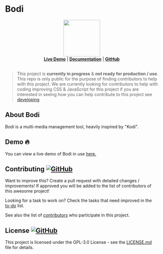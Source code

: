 # Bodi


<p align="center">

  <img width="120" src="https://user-images.githubusercontent.com/86180097/182456561-ee7e1084-38a1-4aba-a70f-511cdae549c3.png" />
  <br/>
<b><a href="https://demo.dashy.to">Live Demo</a></b> |  <b><a href="https://dashy.to/docs">Documentation</a></b> | <b><a href="https://github.com/MarketingPipeline/Simply-Static/">GitHub</a></b>
  <br/><br/>
</p>






> This project is <b>currently in progress</b> & <b>not ready for production / use</b>. This repo is only public for the purpose of finding contributors to help with this project.  We are currently looking for contributors to help with coding improving CSS & JavaScript for this project if you are interested in seeing how you can help contribute to this project see [developing](.github/DEVELOPING.md)
  
## About Bodi

Bodi is a multi-media management tool, heavily inspired by "Kodi". 



## Demo :fire:

You can view a live demo of Bodi in use [here.](https://marketingpipeline.github.io/Markdown-Tag)


## Contributing <a href="https://github.com/MarketingPipeline/Awesome-Repo-Template/graphs/contributors"> ![GitHub](https://img.shields.io/github/contributors/MarketingPipeline/Awesome-Repo-Template) </a>

Want to improve this? Create a pull request with detailed changes / improvements! If approved you will be added to the list of contributors of this awesome project!


Looking for a task to work on? Check the tasks that need improved in the [to-do](https://github.com/MarketingPipeline/Markdown-Tag/blob/main/to-do.md) list.


See also the list of
[contributors](https://github.com/MarketingPipeline/Markdown-Tag/graphs/contributors) who
participate in this project.




## License  <a href="LICENSE"> ![GitHub](https://img.shields.io/badge/License-GPL--3-0aa8d2?logo=opensourceinitiative&logoColor=fff) </a>


This project is licensed under the GPL-3.0 License - see the
[LICENSE.md](https://github.com/MarketingPipeline/Markdown-Tag/blob/main/LICENSE) file for
details.





